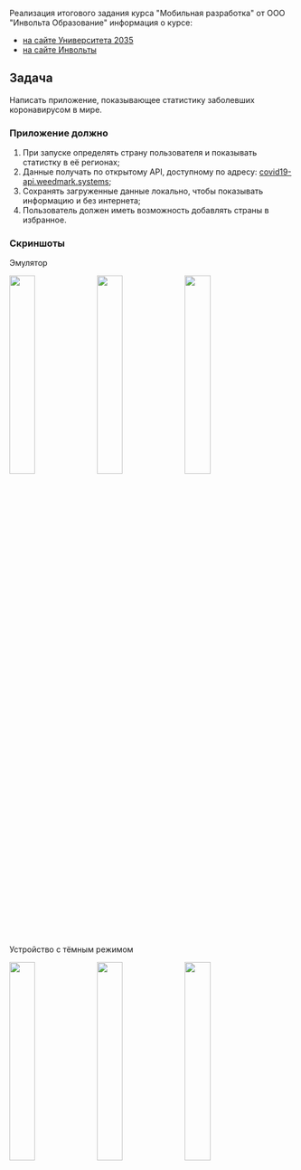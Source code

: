 Реализация итогового задания курса "Мобильная разработка" от ООО "Инвольта Образование"
информация о курсе:
- [на сайте Университета 2035](https://cat.2035.university/rall/course/11193/)
- [на сайте Инвольты](https://science.involta.ru/course/mobilnaia-razrabotka)

## Задача 
Написать приложение, показывающее статистику заболевших коронавирусом в мире.

### Приложение должно

1) При запуске определять страну пользователя и показывать статистку в её регионах;
1) Данные получать по открытому API, доступному по адресу: [covid19-api.weedmark.systems](https://covid19-api.weedmark.systems/);
1) Сохранять загруженные данные локально, чтобы показывать информацию и без интернета;
1) Пользователь должен иметь возможность добавлять страны в избранное.

### Скриншоты
Эмулятор

<img src="https://user-images.githubusercontent.com/3935881/148956600-75a7498b-5ac5-4a6f-aedd-6592d186bdaa.jpg" width=30%> <img src="https://user-images.githubusercontent.com/3935881/148956636-f5594a90-c117-4c44-b867-b33fb79f9c66.jpg" width=30%> <img src="https://user-images.githubusercontent.com/3935881/148956702-e4d007a5-4f72-467b-b065-b55e8acdd5ba.jpg" width=30%>

Устройство с тёмным режимом

<img src="https://user-images.githubusercontent.com/3935881/148956552-d6f830e8-f229-4a9f-a832-ea16d2833b35.jpg" width=30%> <img src="https://user-images.githubusercontent.com/3935881/148956570-ae104e7b-0f1c-4707-8b76-74ae7d609b9b.jpg" width=30%> <img src="https://user-images.githubusercontent.com/3935881/148956527-477e5518-c4f5-48c6-b715-b1dd222551bd.jpg" width=30%>
